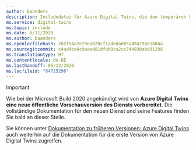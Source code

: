 ```yaml
---
author: baanders
description: Includedatei für Azure Digital Twins, die den temporären Status der öffentlichen Vorschau beschreibt
ms.service: digital-twins
ms.topic: include
ms.date: 6/11/2020
ms.author: baanders
ms.openlocfilehash: 765f54a7e79ea820cf1ade8a085a49479451b04a
ms.sourcegitcommit: c4ad4ba9c9aaed81dfab9ca2cc744930abd91298
ms.translationtype: HT
ms.contentlocale: de-DE
ms.lasthandoff: 06/12/2020
ms.locfileid: "84725296"
---
```

> [!IMPORTANT]
> Wie bei der Microsoft Build 2020 angekündigt wird von **Azure Digital Twins eine neue öffentliche Vorschauversion des Diensts vorbereitet**. Die vollständige Dokumentation für den neuen Dienst und seine Features finden Sie bald an dieser Stelle. 
>
> Sie können unter [Dokumentation zu früheren Versionen: Azure Digital Twins](https://docs.microsoft.com/previous-versions/azure/digital-twins/about-digital-twins) auch weiterhin auf die Dokumentation für die erste Version von Azure Digital Twins zugreifen.